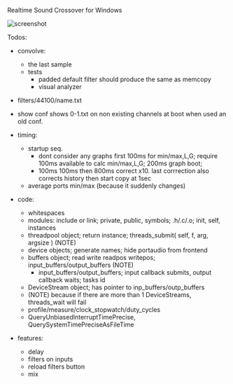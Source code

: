 Realtime Sound Crossover for Windows   
    
![screenshot](https://rtfir.com/screenshot4.png)   
   
Todos:
 
 - convolve:
	- the last sample
	- tests
		- padded default filter should produce the same as memcopy
		- visual analyzer

 - filters/44100/name.txt
 - show conf shows 0-1.txt on non existing channels at boot when used an old conf.

 - timing:
    - startup seq.
        - dont consider any graphs first 100ms for min/max,L,G; require 100ms available to calc min/max,L,G; 200ms graph boot;
		- 100ms 100ms then 800ms correct x10. last corrrection also corrects history then start copy at 1sec
    - average ports min/max (because it suddenly changes)

 - code:
	- whitespaces
	- modules: include or link; private, public, symbols; .h/.c/.o; init, self, instances
	- threadpool object; return instance; threads_submit( self, f, arg, argsize )  (NOTE)
    - device objects; generate names; hide portaudio from frontend	
    - buffers object; read write readpos writepos; input_buffers/output_buffers	 (NOTE)
		- input_buffers/output_buffers; input callback submits, output callback waits; tasks id
	- DeviceStream object; has pointer to inp_buffers/outp_buffers 
	- (NOTE) because if there are more than 1 DeviceStreams, threads_wait will fail
	- profile/measure/clock_stopwatch/duty_cycles
    - QueryUnbiasedInterruptTimePrecise, QuerySystemTimePreciseAsFileTime

 - features:
    - delay
    - filters on inputs
	- reload filters button
	- mix
